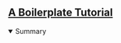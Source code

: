 <!-- A Boilerplate Tutorial -->
<section
  id="a-boilerplate-tutorial"
  aria-labelledby="a-boilerplate-tutorial"
  data-item="A Boilerplate Tutorial"
>
  <h2><a href="#a-boilerplate-tutorial">A Boilerplate Tutorial</a></h2>

<details
  class="pivot"
   open
>
  <summary>Summary</summary>
  

</details>
</section>